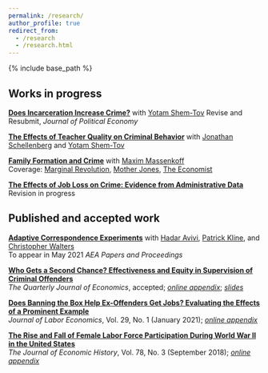 ```yaml
---
permalink: /research/
author_profile: true
redirect_from:
  - /research
  - /research.html
---
```


{% include base_path %}

## Works in progress 

[**Does Incarceration Increase Crime?**](https://yotamshemtov.github.io/files/YotamShemTov_JMP.pdf) with [Yotam Shem-Tov](https://yotamshemtov.github.io/index.html)  Revise and Resubmit, *Journal of Political Economy*

[**The Effects of Teacher Quality on Criminal Behavior**](https://drive.google.com/uc?export=pdf&id=1agkUuMjtPIPoQlgQEel3tVVofs2WFVsA) with [Jonathan Schellenberg](https://sites.google.com/view/jonathanschellenberg/home?authuser=0) and [Yotam Shem-Tov](https://yotamshemtov.github.io/index.html)  

[**Family Formation and Crime**](http://maximmassenkoff.com/FamilyFormationAndCrime.pdf) with [Maxim Massenkoff](http://maximmassenkoff.com)  
Coverage: [Marginal Revolution](https://marginalrevolution.com/marginalrevolution/2019/11/more-pregnancy-less-crime.html), [Mother Jones](https://www.motherjones.com/kevin-drum/2019/11/having-a-baby-cuts-crime-by-25/), [The Economist](https://www.economist.com/graphic-detail/2020/01/03/the-prospect-of-parenthood-makes-people-more-law-abiding)

[**The Effects of Job Loss on Crime: Evidence from Administrative Data**](/files/jobloss_crime_ekr_vf.pdf)  
Revision in progress


## Published and accepted work

[**Adaptive Correspondence Experiments**](https://eml.berkeley.edu//~crwalters/papers/skynet.pdf) with [Hadar Avivi](https://avivihadar.github.io/), [Patrick Kline](https://eml.berkeley.edu/~pkline/), and [Christopher Walters](https://eml.berkeley.edu/~crwalters/)   
To appear in May 2021 *AEA Papers and Proceedings*

[**Who Gets a Second Chance? Effectiveness and Equity in Supervision of Criminal Offenders**](/files/jmp.pdf)   
*The Quarterly Journal of Economics*, accepted; [*online appendix*](/files/jmp_online_appendix.pdf); [*slides*](/files/rose_second_chances.pdf)

[**Does Banning the Box Help Ex-Offenders Get Jobs? Evaluating the Effects of a Prominent Example**](/files/btbjole_final.pdf)  
*Journal of Labor Economics*, Vol. 29, No. 1 (January 2021); [*online appendix*](/files/btb_online_appendix_0418.pdf)

[**The Rise and Fall of Female Labor Force Participation During World War II in the United States**](/files/rise_and_fall.pdf)  
*The Journal of Economic History*, Vol. 78, No. 3 (September 2018); [*online appendix*](/files/rise_and_fall_online_appendix.pdf)
